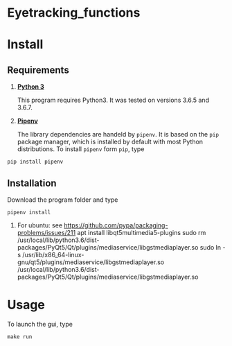 # Eyetracking_functions

# Install

## Requirements

1. __[Python 3](https://www.python.org/downloads/)__

    This program requires Python3. It was tested on versions 3.6.5 and 3.6.7.

2. __[Pipenv](https://pypi.org/project/pipenv/)__

    The library dependencies are handeld by `pipenv`.
    It is based on the `pip` package manager, which is installed by default with most Python distributions.
    To install `pipenv` form `pip`, type

```
pip install pipenv
```

## Installation

Download the program folder and type

```
pipenv install
```

1. For ubuntu: see https://github.com/pypa/packaging-problems/issues/211
apt install libqt5multimedia5-plugins
sudo rm /usr/local/lib/python3.6/dist-packages/PyQt5/Qt/plugins/mediaservice/libgstmediaplayer.so
sudo ln -s /usr/lib/x86_64-linux-gnu/qt5/plugins/mediaservice/libgstmediaplayer.so /usr/local/lib/python3.6/dist-packages/PyQt5/Qt/plugins/mediaservice/libgstmediaplayer.so

# Usage

To launch the gui, type

```
make run
```
